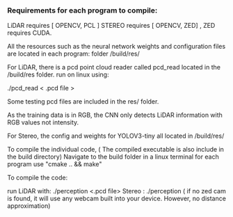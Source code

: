### Requirements for each program to compile:

LiDAR requires  [ OPENCV, PCL ]
STEREO requires [ OPENCV, ZED] , ZED requires CUDA.


All the resources such as the neural network weights and configuration files are located in each program: folder /build/res/

For LiDAR, there is a pcd point cloud reader called pcd_read located
in the /build/res folder. run on linux using: 

./pcd_read < .pcd file >

Some testing pcd files are included in the res/ folder.

As the training data is in RGB, the CNN only detects LiDAR information with RGB values not intensity.

For Stereo, the config and weights for YOLOV3-tiny all located
in /build/res/

To compile the individual code, ( The compiled executable is also include in the build directory)
Navigate to the build folder in a linux terminal for each program
use 
    "cmake .. && make"

To compile the code:

run LiDAR with: ./perception <.pcd file>
    Stereo    : ./perception 
    ( if no zed cam is found, it will use any webcam 
    built into your device. However, no distance approximation)

